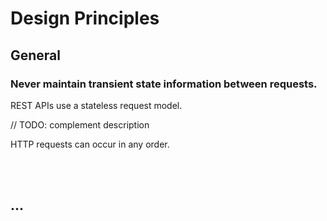 # Design Principles


## General



### Never maintain transient state information between requests.

REST APIs use a stateless request model.

// TODO: complement description

HTTP requests can occur in any order.

<br><br>


## ...